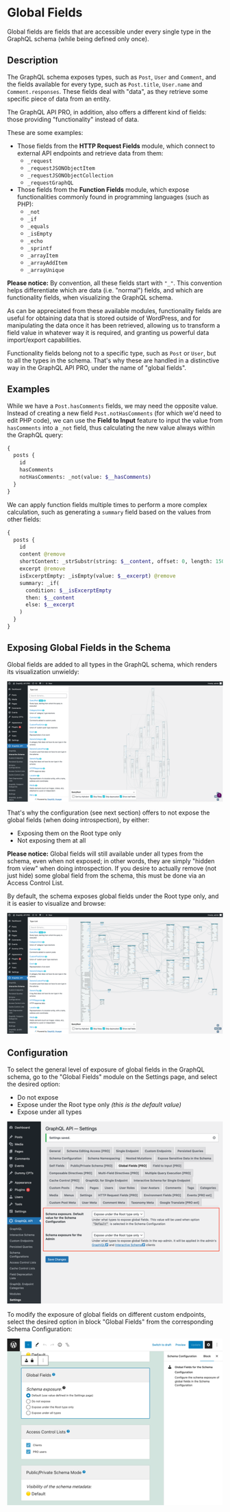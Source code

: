 # Global Fields

Global fields are fields that are accessible under every single type in the GraphQL schema (while being defined only once).

## Description

The GraphQL schema exposes types, such as `Post`, `User` and `Comment`, and the fields available for every type, such as `Post.title`, `User.name` and `Comment.responses`. These fields deal with "data", as they retrieve some specific piece of data from an entity.

The GraphQL API PRO, in addition, also offers a different kind of fields: those providing "functionality" instead of data.

These are some examples:

- Those fields from the **HTTP Request Fields** module, which connect to external API endpoints and retrieve data from them:
  - `_request`
  - `_requestJSONObjectItem`
  - `_requestJSONObjectCollection`
  - `_requestGraphQL`
- Those fields from the **Function Fields** module, which expose functionalities commonly found in programming languages (such as PHP):
  - `_not`
  - `_if`
  - `_equals`
  - `_isEmpty`
  - `_echo`
  - `_sprintf`
  - `_arrayItem`
  - `_arrayAddItem`
  - `_arrayUnique`

**Please notice:** By convention, all these fields start with `"_"`. This convention helps differentiate which are data (i.e. "normal") fields, and which are functionality fields, when visualizing the GraphQL schema.

As can be appreciated from these available modules, functionality fields are useful for obtaining data that is stored outside of WordPress, and for manipulating the data once it has been retrieved, allowing us to transform a field value in whatever way it is required, and granting us powerful data import/export capabilities.

Functionality fields belong not to a specific type, such as `Post` or `User`, but to all the types in the schema. That's why these are handled in a distinctive way in the GraphQL API PRO, under the name of "global fields".

## Examples

While we have a `Post.hasComments` fields, we may need the opposite value. Instead of creating a new field `Post.notHasComments` (for which we'd need to edit PHP code), we can use the **Field to Input** feature to input the value from `hasComments` into a `_not` field, thus calculating the new value always within the GraphQL query:

```graphql
{
  posts {
    id
    hasComments
    notHasComments: _not(value: $__hasComments)
  }
}
```

We can apply function fields multiple times to perform a more complex calculation, such as generating a `summary` field based on the values from other fields:

```graphql
{
  posts {
    id
    content @remove
    shortContent: _strSubstr(string: $__content, offset: 0, length: 150) @remove
    excerpt @remove
    isExcerptEmpty: _isEmpty(value: $__excerpt) @remove
    summary: _if(
      condition: $__isExcerptEmpty
      then: $__content
      else: $__excerpt
    )
  }
}
```

## Exposing Global Fields in the Schema

Global fields are added to all types in the GraphQL schema, which renders its visualization unwieldy:

![Schema with global fields exposed under all types](../../images/schema-with-global-fields-under-all-types.png "Schema with global fields exposed under all types")

That's why the configuration (see next section) offers to not expose the global fields (when doing introspection), by either:

- Exposing them on the Root type only
- Not exposing them at all

**Please notice:** Global fields will still available under all types from the schema, even when not exposed; in other words, they are simply "hidden from view" when doing introspection. If you desire to actually remove (not just hide) some global field from the schema, this must be done via an Access Control List.

By default, the schema exposes global fields under the Root type only, and it is easier to visualize and browse:

![Schema with global fields exposed under the Root type only](../../images/schema-with-global-fields-under-root-type-only.png "Schema with global fields exposed under the Root type only")

## Configuration

To select the general level of exposure of global fields in the GraphQL schema, go to the "Global Fields" module on the Settings page, and select the desired option:

- Do not expose
- Expose under the Root type only _(this is the default value)_
- Expose under all types

![Settings for Global Fields](../../images/settings-global-fields.png "Settings for Global Fields")

To modify the exposure of global fields on different custom endpoints, select the desired option in block "Global Fields" from the corresponding Schema Configuration:

![Editing Global Fields in the Schema Configuration](../../images/schema-config-global-fields.png "Editing Global Fields in the Schema Configuration")

